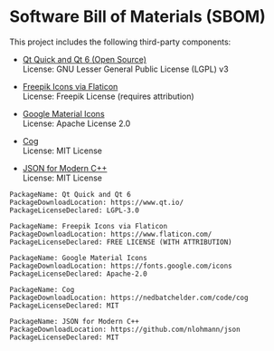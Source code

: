 # Software Bill of Materials (SBOM)

This project includes the following third-party components:

- [Qt Quick and Qt 6 (Open Source)](https://www.qt.io/)  
  License: GNU Lesser General Public License (LGPL) v3

- [Freepik Icons via Flaticon](https://www.flaticon.com/)  
  License: Freepik License (requires attribution)

- [Google Material Icons](https://fonts.google.com/icons)  
  License: Apache License 2.0

- [Cog](https://nedbatchelder.com/code/cog)  
  License: MIT License

- [JSON for Modern C++](https://github.com/nlohmann/json)  
  License: MIT License

```SPDX
PackageName: Qt Quick and Qt 6
PackageDownloadLocation: https://www.qt.io/
PackageLicenseDeclared: LGPL-3.0

PackageName: Freepik Icons via Flaticon
PackageDownloadLocation: https://www.flaticon.com/
PackageLicenseDeclared: FREE LICENSE (WITH ATTRIBUTION)

PackageName: Google Material Icons
PackageDownloadLocation: https://fonts.google.com/icons
PackageLicenseDeclared: Apache-2.0

PackageName: Cog
PackageDownloadLocation: https://nedbatchelder.com/code/cog
PackageLicenseDeclared: MIT

PackageName: JSON for Modern C++
PackageDownloadLocation: https://github.com/nlohmann/json
PackageLicenseDeclared: MIT

```
